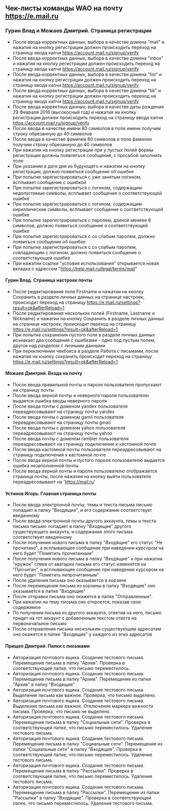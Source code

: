 ## Чек-листы команды WAO на почту https://e.mail.ru

### Гурин Влад и Можаев Дмитрий. Страница регистрации
* После ввода корректных данных, выбора в качестве домена "mail" и нажатия на кнопку регистрации должен происходить переход на страницу ввода капчи https://account.mail.ru/signup/verify
* После ввода корректных данных, выбора в качестве домена "inbox" и нажатия на кнопку регистрации должен происходить переход на страницу ввода капчи https://account.mail.ru/signup/verify
* После ввода корректных данных, выбора в качестве домена "list" и нажатия на кнопку регистрации должен происходить переход на страницу ввода капчи https://account.mail.ru/signup/verify
* После ввода корректных данных, выбора в качестве домена "bk" и нажатия на кнопку регистрации должен происходить переход на страницу ввода капчи https://account.mail.ru/signup/verify
* После ввода корректных данных, выбора в качестве даты рождения 29 Февраля 2016 (высокосный год) и нажатия на кнопку регистрации должен происходить переход на страницу ввода капчи https://account.mail.ru/signup/verify
* После ввода в качестве имяни 80 символов в поле имени получим строку обрезанную до 40 символов
* После ввода в качестве фамилии 80 символов в поле фамилии получим строку обрезанную до 40 символов
* При нажатии на кнопку регистрации при у пустых полей формы регистрации должны появляться сообщения, с просьбой заполнить поле
* При указании в дате дня из будующего и нажатии на кнопку регистрации, должно появиться сообщение об ошибке
* При попытке зарегистрироваться с уже занятым логином, всплывает сообщение с ошибкой
* При попытке зарегистрироваться с логином, содержащим недопустимые символы, всплывает сообщение о соответствующей ошибке
* При попытке зарегистрироваться с логином, содержащим кириллические символы, всплывает сообщение о соответствующей ошибке
* При попытке зарегистрироваться с паролем, длиной менеее 8 символов, должно появиться сообщение о соответствующей ошибке
* При попытке зарегистрироваться с со слабым паролем, должно появиться сообщение об ошибке
* При попытке зарегистрироваться с со слабым паролем, совпадающим с логином, должно появиться сообщение о соответствующей ошибке
* При нажатии ссылки "условия использования" открывается новая вкладка с адрессом "https://help.mail.ru/legal/terms/mail"

#### Гурин Влад. Страница настроек почты

* После редактирования поля Firstname и нажатии на кнопку Сохранить в разделе личных данных на странице настроек, происходит переход на страницу https://e.mail.ru/settings?result=ok&afterReload=1
* После редактирования нескольких полей (Firstname, Lastname и Nickname) и нажатии на кнопку Сохранить в разделе личных данных на странице настроек, происходит переход на страницу https://e.mail.ru/settings?result=ok&afterReload=1
* При попытке сохранения пустого поля в разделе личных данных вознакает два сообщения с ошибками - одно под пустым полем, другое над разделом с личными данными
* При переключении чекбокса в разделе Работа с письмами, после нажатия на кнопку сохранить происходит переход на страницу https://e.mail.ru/settings?result=ok&afterReload=1


#### Можаев Дмитрий. Входа на почту

* После ввода правильной почты и пароля пользователя пропускают на страницу почты
* После ввода верной почты и неверного пароля пользователю выдается ошибка вводы неверного пароля
* После ввода почты с доменом yandex пользователя переадресовывают на страницу почты yandex
* После ввода почты с доменом gamil пользователя переадресовывают на страницу почты gmail
* После ввода почты с доменом yahoo пользователя переадресовывают на страницу почты yahoo
* После ввода почты с доменом rambler пользователя переадресовывают на страницу подключения к кастомной почте
* После ввода кастомной почты пользователя переадресовывают на страницу подключения к кастомной почте
* После ввода верной почты и пустого пароля пользователю выдается ошибка незаполненной почты
* После ввода верной почты и пароля пользователю отображается страница почты, после нажатия на кнопку выйти пользователя переадресовывают на 'https://mail.ru'


#### Устинов Игорь. Главная страница почты

* После ввода электронной почты, темы и текста письма письмо попадает в папку "Входящие", и его содержание соответствует введенному
* После ввода электронной почты другого аккаунта, темы и текста письма письмо попадает в папку "Входящие" другого существующего аккаунта, и содержание этого письма соответствует введенному
* После получения нового письма в папку "Входящие" его статус "Не прочитано", а всплывающее сообщение при наведении курсором на него будет "Пометить прочитанным"
* После получения нового письма в папку "Входящие" и при нажатии "кружок" слева от аватарки письма его статус изменится на "Прочитан", а всплывающее сообщение при наведении курсором на него будет "Пометить непрочитанным"
* После удаления письма оно оказывается в корзине
* После перемещения письма из корзины в папку "Входящие" оно оказывается в папке "Входящие"
* После отправки письма оно окажется в папке "Отправленные".
* При нажатии на тему письма оно откроется, показав свое содержимое
* По получении письма из другого аккаунта, ответив на него, письмо придет на тот аккаунт с добавленным текстом ответа на первоначальное письмо
* После отправления письма нескольким существующим адресатам оно окажется в папке "Входящие" у каждого из этих адресатов

#### Прищеп Дмитрий. Папки с письмами

* Авторизация почтового ящика. Создание тестового письма. Перемещение письма в папку "Архив". Проверка в соответствующей папке, что письмо переместилось.
* Авторизация почтового ящика. Создание тестового письма. Перемещение письма в папку "Архив". Перемещение из папки "Архив" в папку "Входящие"
* Авторизация почтового ящика. Создание тестового письма. Выделение письма как важное. Проверка, что письмо выделено.
* Авторизация почтового ящика. Создание тестового письма. Выделение письма как важное. Отключение маркера важности письма. Проверка, что письмо не выделено.
* Авторизация почтового ящика. Создание тестового письма. Перемещение письма в папку "Социальные сети". Проверка в соответствующей папке, что письмо переместилось. Удаление тестового письма.
* Авторизация почтового ящика. Создание тестового письма. Перемещение письма в папку "Социальные сети". Перемещение из папки "Социальные сети" в папку "Входящие". Проверка в соответствующей папке, что письмо переместилось. Удаление тестового письма.
* Авторизация почтового ящика. Создание тестового письма. Перемещение письма в папку "Рассылки". Проверка в соответствующей папке, что письмо переместилось. Удаление тестового письма.
* Авторизация почтового ящика. Создание тестового письма. Перемещение письма в папку "Рассылки". Перемещение из папки "Рассылки" в папку "Входящие". Проверка в соответствующей папке, что письмо переместилось. Удаление тестового письма.